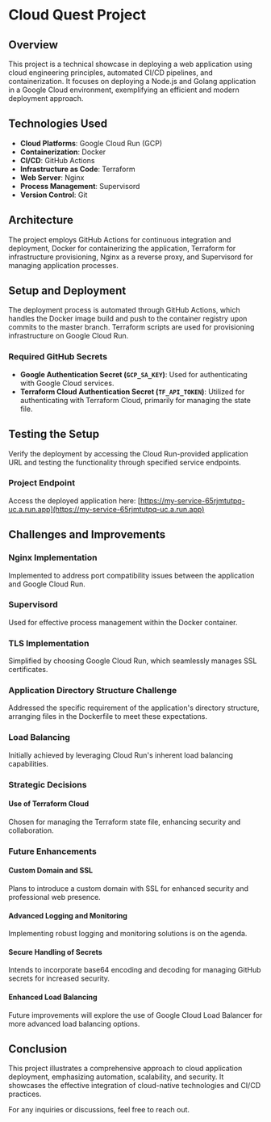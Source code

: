 # Cloud Quest Project

## Overview
This project is a technical showcase in deploying a web application using cloud engineering principles, automated CI/CD pipelines, and containerization. It focuses on deploying a Node.js and Golang application in a Google Cloud environment, exemplifying an efficient and modern deployment approach.

## Technologies Used
- **Cloud Platforms**: Google Cloud Run (GCP)
- **Containerization**: Docker
- **CI/CD**: GitHub Actions
- **Infrastructure as Code**: Terraform
- **Web Server**: Nginx
- **Process Management**: Supervisord
- **Version Control**: Git

## Architecture
The project employs GitHub Actions for continuous integration and deployment, Docker for containerizing the application, Terraform for infrastructure provisioning, Nginx as a reverse proxy, and Supervisord for managing application processes.

## Setup and Deployment
The deployment process is automated through GitHub Actions, which handles the Docker image build and push to the container registry upon commits to the master branch. Terraform scripts are used for provisioning infrastructure on Google Cloud Run.

### Required GitHub Secrets
- **Google Authentication Secret (`GCP_SA_KEY`)**: Used for authenticating with Google Cloud services.
- **Terraform Cloud Authentication Secret (`TF_API_TOKEN`)**: Utilized for authenticating with Terraform Cloud, primarily for managing the state file.

## Testing the Setup
Verify the deployment by accessing the Cloud Run-provided application URL and testing the functionality through specified service endpoints.

### Project Endpoint
Access the deployed application here: [https://my-service-65rjmtutpq-uc.a.run.app](https://my-service-65rjmtutpq-uc.a.run.app)

## Challenges and Improvements

### Nginx Implementation
Implemented to address port compatibility issues between the application and Google Cloud Run.

### Supervisord
Used for effective process management within the Docker container.

### TLS Implementation
Simplified by choosing Google Cloud Run, which seamlessly manages SSL certificates.

### Application Directory Structure Challenge
Addressed the specific requirement of the application's directory structure, arranging files in the Dockerfile to meet these expectations.

### Load Balancing
Initially achieved by leveraging Cloud Run's inherent load balancing capabilities. 

### Strategic Decisions

#### Use of Terraform Cloud
Chosen for managing the Terraform state file, enhancing security and collaboration.

### Future Enhancements

#### Custom Domain and SSL
Plans to introduce a custom domain with SSL for enhanced security and professional web presence.

#### Advanced Logging and Monitoring
Implementing robust logging and monitoring solutions is on the agenda.

#### Secure Handling of Secrets
Intends to incorporate base64 encoding and decoding for managing GitHub secrets for increased security.

#### Enhanced Load Balancing
Future improvements will explore the use of Google Cloud Load Balancer for more advanced load balancing options.

## Conclusion
This project illustrates a comprehensive approach to cloud application deployment, emphasizing automation, scalability, and security. It showcases the effective integration of cloud-native technologies and CI/CD practices.

For any inquiries or discussions, feel free to reach out.
